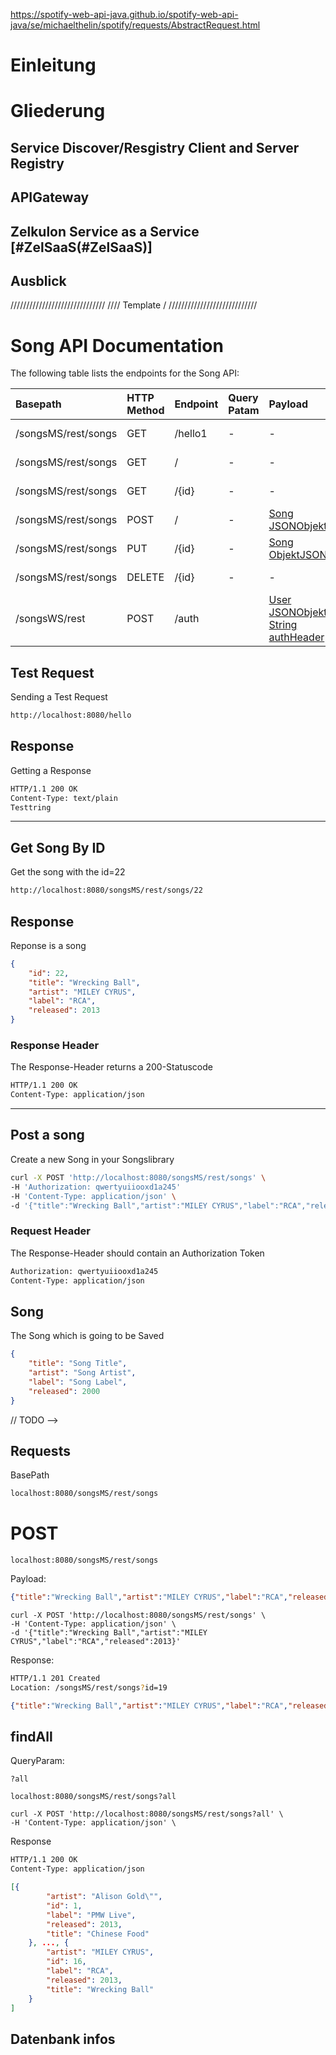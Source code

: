 https://spotify-web-api-java.github.io/spotify-web-api-java/se/michaelthelin/spotify/requests/AbstractRequest.html

# Einleitung





# Gliederung

## Service Discover/Resgistry Client and Server Registry

## APIGateway

## Zelkulon Service as a Service [#ZelSaaS(#ZelSaaS)]

## Ausblick



//////////////////////////////
////            Template    /
////////////////////////////                    
# Song API Documentation

The following table lists the endpoints for the Song API:

| Basepath | HTTP Method | Endpoint | Query Patam |        Payload          | Description        |
| :------- | :--------- |:---------|:-------------|:-----------|:-------------------|
| /songsMS/rest/songs   |    GET   | /hello1   |   -   |     -           | Get a Greeting     |
| /songsMS/rest/songs   |    GET      | /        |   -  |     -           | Get all songs      |
| /songsMS/rest/songs   |    GET      | /{id}    |   -  |     -           | Get one song by ID |
| /songsMS/rest/songs   |    POST     | /        |-     | [Song JSONObjekt](#song) | Add a new song     |
| /songsMS/rest/songs   |    PUT      | /{id}    | -    | [Song ObjektJSON](#song) | Update a song      |
| /songsMS/rest/songs   |   DELETE    | /{id}    |  -   |      -           | Delete a song      |
| /songsWS/rest |   POST  | /auth    | | [User JSONObjekt, String authHeader](#user)   |        authenticate user            |

## Test Request

Sending a Test Request

```sh
http://localhost:8080/hello
```

## Response

Getting a Response 

```sh
HTTP/1.1 200 OK
Content-Type: text/plain
Testtring
```

----

## Get Song By ID

Get the song with the id=22

```sh
http://localhost:8080/songsMS/rest/songs/22
```
## Response
Reponse is a song
```json
{
    "id": 22,
    "title": "Wrecking Ball",
    "artist": "MILEY CYRUS",
    "label": "RCA",
    "released": 2013
}
```

### Response Header
The Response-Header returns a 200-Statuscode
```sh
HTTP/1.1 200 OK
Content-Type: application/json
```
---





## Post a song
Create a new Song in your Songslibrary

```sh
curl -X POST 'http://localhost:8080/songsMS/rest/songs' \
-H 'Authorization: qwertyuiiooxd1a245'
-H 'Content-Type: application/json' \
-d '{"title":"Wrecking Ball","artist":"MILEY CYRUS","label":"RCA","released":2013}'
```

### Request Header
The Response-Header should contain an Authorization Token
```sh
Authorization: qwertyuiiooxd1a245
Content-Type: application/json
```

## Song
The Song which is going to be Saved
```json
{
    "title": "Song Title",
    "artist": "Song Artist",
    "label": "Song Label",
    "released": 2000
}
```


// TODO
-->




## Requests
BasePath
```sh
localhost:8080/songsMS/rest/songs
```

# POST
```console
localhost:8080/songsMS/rest/songs
```

Payload:
```json
{"title":"Wrecking Ball","artist":"MILEY CYRUS","label":"RCA","released":2013}
```

```terminal
curl -X POST 'http://localhost:8080/songsMS/rest/songs' \
-H 'Content-Type: application/json' \
-d '{"title":"Wrecking Ball","artist":"MILEY CYRUS","label":"RCA","released":2013}'
```

Response:
```sh
HTTP/1.1 201 Created
Location: /songsMS/rest/songs?id=19
```
```json
{"title":"Wrecking Ball","artist":"MILEY CYRUS","label":"RCA","released":2013}
```


## findAll
QueryParam:



```
?all
```

```console
localhost:8080/songsMS/rest/songs?all
```

```terminal
curl -X POST 'http://localhost:8080/songsMS/rest/songs?all' \
-H 'Content-Type: application/json' \
```


Response
```sh
HTTP/1.1 200 OK
Content-Type: application/json
```
```json
[{
        "artist": "Alison Gold\"",
        "id": 1,
        "label": "PMW Live",
        "released": 2013,
        "title": "Chinese Food"
    }, ..., {
        "artist": "MILEY CYRUS",
        "id": 16,
        "label": "RCA",
        "released": 2013,
        "title": "Wrecking Ball"
    }
]
```





## Datenbank infos

